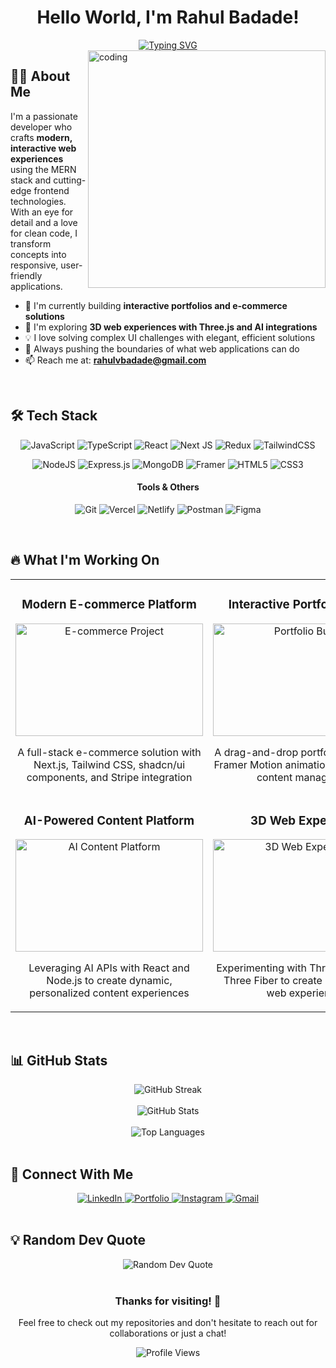# <div align="center">Hello World, I'm Rahul Badade! </div>

<div align="center">
  <a href="https://rahulb18.github.io/">
    <img src="https://readme-typing-svg.demolab.com?font=Fira+Code&weight=600&size=22&pause=1000&color=6E56CF&center=true&vCenter=true&random=false&width=435&lines=MERN+Stack+Developer;Frontend+Architecture+Enthusiast;UI%2FUX+Experience+Craftsman;Modern+Web+App+Builder" alt="Typing SVG" />
  </a>
</div>

<img align="right" alt="coding" width="380" src="https://cdn.dribbble.com/users/1162077/screenshots/3848914/programmer.gif">

## 👨‍💻 About Me

I'm a passionate developer who crafts **modern, interactive web experiences** using the MERN stack and cutting-edge frontend technologies. With an eye for detail and a love for clean code, I transform concepts into responsive, user-friendly applications.

- 🔭 I'm currently building **interactive portfolios and e-commerce solutions**
- 🌱 I'm exploring **3D web experiences with Three.js and AI integrations**
- 💡 I love solving complex UI challenges with elegant, efficient solutions
- 🚀 Always pushing the boundaries of what web applications can do
- 📫 Reach me at: **rahulvbadade@gmail.com**

<br>

## 🛠️ Tech Stack

<div align="center">

  ![JavaScript](https://img.shields.io/badge/javascript-%23323330.svg?style=for-the-badge&logo=javascript&logoColor=%23F7DF1E)
  ![TypeScript](https://img.shields.io/badge/typescript-%23007ACC.svg?style=for-the-badge&logo=typescript&logoColor=white)
  ![React](https://img.shields.io/badge/react-%2320232a.svg?style=for-the-badge&logo=react&logoColor=%2361DAFB)
  ![Next JS](https://img.shields.io/badge/Next-black?style=for-the-badge&logo=next.js&logoColor=white)
  ![Redux](https://img.shields.io/badge/redux-%23593d88.svg?style=for-the-badge&logo=redux&logoColor=white)
  ![TailwindCSS](https://img.shields.io/badge/tailwindcss-%2338B2AC.svg?style=for-the-badge&logo=tailwind-css&logoColor=white)
  
  ![NodeJS](https://img.shields.io/badge/node.js-6DA55F?style=for-the-badge&logo=node.js&logoColor=white)
  ![Express.js](https://img.shields.io/badge/express.js-%23404d59.svg?style=for-the-badge&logo=express&logoColor=%2361DAFB)
  ![MongoDB](https://img.shields.io/badge/MongoDB-%234ea94b.svg?style=for-the-badge&logo=mongodb&logoColor=white)
  ![Framer](https://img.shields.io/badge/Framer-black?style=for-the-badge&logo=framer&logoColor=blue)
  ![HTML5](https://img.shields.io/badge/html5-%23E34F26.svg?style=for-the-badge&logo=html5&logoColor=white)
  ![CSS3](https://img.shields.io/badge/css3-%231572B6.svg?style=for-the-badge&logo=css3&logoColor=white)
  
  <h4>Tools & Others</h4>
  
  ![Git](https://img.shields.io/badge/git-%23F05033.svg?style=for-the-badge&logo=git&logoColor=white)
  ![Vercel](https://img.shields.io/badge/vercel-%23000000.svg?style=for-the-badge&logo=vercel&logoColor=white)
  ![Netlify](https://img.shields.io/badge/netlify-%23000000.svg?style=for-the-badge&logo=netlify&logoColor=#00C7B7)
  ![Postman](https://img.shields.io/badge/Postman-FF6C37?style=for-the-badge&logo=postman&logoColor=white)
  ![Figma](https://img.shields.io/badge/figma-%23F24E1E.svg?style=for-the-badge&logo=figma&logoColor=white)
</div>

<br>

## 🔥 What I'm Working On

<table>
  <tr>
    <td width="50%">
      <h3 align="center">Modern E-commerce Platform</h3>
      <p align="center">
        <a href="#" target="_blank">
          <img src="https://api.placeholder.com/400/320" alt="E-commerce Project" width="300" height="180"/>
        </a>
        <p align="center">
          A full-stack e-commerce solution with Next.js, Tailwind CSS, shadcn/ui components, and Stripe integration
        </p>
      </p>
    </td>
    <td width="50%">
      <h3 align="center">Interactive Portfolio Builder</h3>
      <p align="center">
        <a href="#" target="_blank">
          <img src="https://api.placeholder.com/400/320" alt="Portfolio Builder" width="300" height="180"/>
        </a>
        <p align="center">
          A drag-and-drop portfolio creator with Framer Motion animations and dynamic content management
        </p>
      </p>
    </td>
  </tr>
  <tr>
    <td width="50%">
      <h3 align="center">AI-Powered Content Platform</h3>
      <p align="center">
        <a href="#" target="_blank">
          <img src="https://api.placeholder.com/400/320" alt="AI Content Platform" width="300" height="180"/>
        </a>
        <p align="center">
          Leveraging AI APIs with React and Node.js to create dynamic, personalized content experiences
        </p>
      </p>
    </td>
    <td width="50%">
      <h3 align="center">3D Web Experience</h3>
      <p align="center">
        <a href="#" target="_blank">
          <img src="https://api.placeholder.com/400/320" alt="3D Web Experience" width="300" height="180"/>
        </a>
        <p align="center">
          Experimenting with Three.js and React Three Fiber to create immersive 3D web experiences
        </p>
      </p>
    </td>
  </tr>
</table>

<br>

## 📊 GitHub Stats

<div align="center">
  <img src="https://github-readme-streak-stats.herokuapp.com/?user=rahulb18&theme=tokyonight&hide_border=true" alt="GitHub Streak" />
  <br><br>
  <img src="https://github-readme-stats.vercel.app/api?username=rahulb18&show_icons=true&theme=tokyonight&hide_border=true" alt="GitHub Stats" />
  <br><br>
  <img src="https://github-readme-stats.vercel.app/api/top-langs/?username=rahulb18&layout=compact&theme=tokyonight&hide_border=true" alt="Top Languages" />
</div>

<br>

## 🤝 Connect With Me

<div align="center">
  <a href="https://www.linkedin.com/in/rahul-badade18/" target="_blank">
    <img src="https://img.shields.io/badge/linkedin-%230077B5.svg?style=for-the-badge&logo=linkedin&logoColor=white" alt="LinkedIn" />
  </a>
  <a href="https://rahulb18.github.io/" target="_blank">
    <img src="https://img.shields.io/badge/Portfolio-%23000000.svg?style=for-the-badge&logo=firefox&logoColor=#FF7139" alt="Portfolio" />
  </a>
  <a href="https://www.instagram.com/rahulvbadade/" target="_blank">
    <img src="https://img.shields.io/badge/Instagram-%23E4405F.svg?style=for-the-badge&logo=Instagram&logoColor=white" alt="Instagram" />
  </a>
  <a href="mailto:rahulvbadade@gmail.com">
    <img src="https://img.shields.io/badge/Gmail-D14836?style=for-the-badge&logo=gmail&logoColor=white" alt="Gmail" />
  </a>
</div>

<br>

## 💡 Random Dev Quote

<div align="center">
  <img src="https://quotes-github-readme.vercel.app/api?type=horizontal&theme=tokyonight" alt="Random Dev Quote" />
</div>

<br>

<div align="center">
  <h3>Thanks for visiting! 👋</h3>
  <p>Feel free to check out my repositories and don't hesitate to reach out for collaborations or just a chat!</p>
  <img src="https://komarev.com/ghpvc/?username=rahulb18&color=blueviolet&style=flat-square&label=Profile+Views" alt="Profile Views" />
</div>

<!--
Replace placeholder images with actual project screenshots when available.
For the typing animation, use: https://readme-typing-svg.demolab.com/
Profile views counter: https://github.com/antonkomarev/github-profile-views-counter
GitHub stats: https://github.com/anuraghazra/github-readme-stats
GitHub streak stats: https://github.com/DenverCoder1/github-readme-streak-stats
Random quotes: https://github.com/PiyushSuthar/github-readme-quotes
-->
